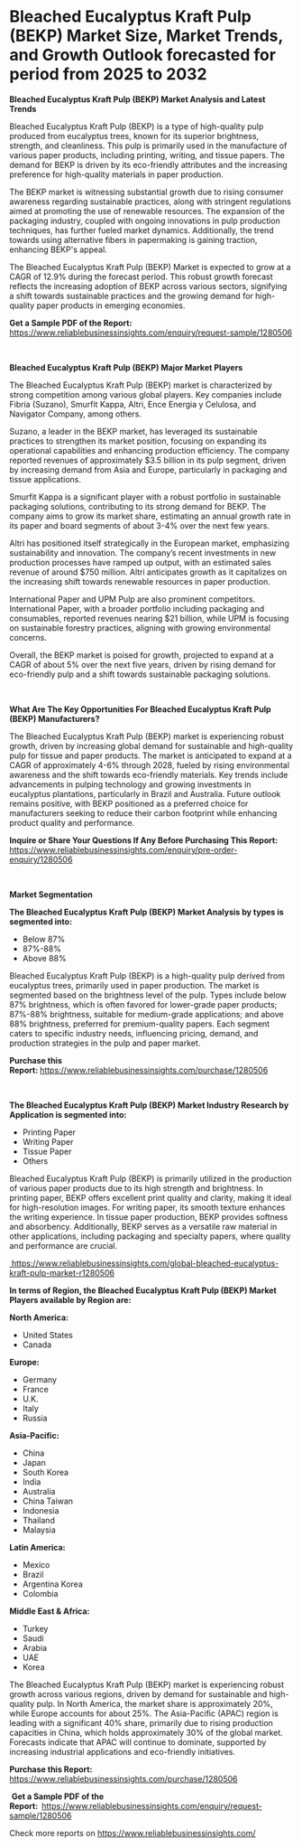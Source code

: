 <p><h1>Bleached Eucalyptus Kraft Pulp (BEKP) Market Size, Market Trends, and Growth Outlook forecasted for period from 2025 to 2032</h1></p><p><strong>Bleached Eucalyptus Kraft Pulp (BEKP) Market Analysis and Latest Trends</strong></p>
<p><p>Bleached Eucalyptus Kraft Pulp (BEKP) is a type of high-quality pulp produced from eucalyptus trees, known for its superior brightness, strength, and cleanliness. This pulp is primarily used in the manufacture of various paper products, including printing, writing, and tissue papers. The demand for BEKP is driven by its eco-friendly attributes and the increasing preference for high-quality materials in paper production.</p><p>The BEKP market is witnessing substantial growth due to rising consumer awareness regarding sustainable practices, along with stringent regulations aimed at promoting the use of renewable resources. The expansion of the packaging industry, coupled with ongoing innovations in pulp production techniques, has further fueled market dynamics. Additionally, the trend towards using alternative fibers in papermaking is gaining traction, enhancing BEKP's appeal.</p><p>The Bleached Eucalyptus Kraft Pulp (BEKP) Market is expected to grow at a CAGR of 12.9% during the forecast period. This robust growth forecast reflects the increasing adoption of BEKP across various sectors, signifying a shift towards sustainable practices and the growing demand for high-quality paper products in emerging economies.</p></p>
<p><strong>Get a Sample PDF of the Report:&nbsp;</strong> <a href="https://www.reliablebusinessinsights.com/enquiry/request-sample/1280506?utm_campaign=3360&utm_medium=2&utm_source=Github&utm_content=ia&utm_term=24032025&utm_id=bleached-eucalyptus-kraft-pulp-bekp">https://www.reliablebusinessinsights.com/enquiry/request-sample/1280506</a></p>
<p>&nbsp;</p>
<p><strong>Bleached Eucalyptus Kraft Pulp (BEKP) Major Market Players</strong></p>
<p><p>The Bleached Eucalyptus Kraft Pulp (BEKP) market is characterized by strong competition among various global players. Key companies include Fibria (Suzano), Smurfit Kappa, Altri, Ence Energia y Celulosa, and Navigator Company, among others.</p><p>Suzano, a leader in the BEKP market, has leveraged its sustainable practices to strengthen its market position, focusing on expanding its operational capabilities and enhancing production efficiency. The company reported revenues of approximately $3.5 billion in its pulp segment, driven by increasing demand from Asia and Europe, particularly in packaging and tissue applications.</p><p>Smurfit Kappa is a significant player with a robust portfolio in sustainable packaging solutions, contributing to its strong demand for BEKP. The company aims to grow its market share, estimating an annual growth rate in its paper and board segments of about 3-4% over the next few years.</p><p>Altri has positioned itself strategically in the European market, emphasizing sustainability and innovation. The company’s recent investments in new production processes have ramped up output, with an estimated sales revenue of around $750 million. Altri anticipates growth as it capitalizes on the increasing shift towards renewable resources in paper production.</p><p>International Paper and UPM Pulp are also prominent competitors. International Paper, with a broader portfolio including packaging and consumables, reported revenues nearing $21 billion, while UPM is focusing on sustainable forestry practices, aligning with growing environmental concerns.</p><p>Overall, the BEKP market is poised for growth, projected to expand at a CAGR of about 5% over the next five years, driven by rising demand for eco-friendly pulp and a shift towards sustainable packaging solutions.</p></p>
<p>&nbsp;</p>
<p><strong>What Are The Key Opportunities For Bleached Eucalyptus Kraft Pulp (BEKP) Manufacturers?</strong></p>
<p><p>The Bleached Eucalyptus Kraft Pulp (BEKP) market is experiencing robust growth, driven by increasing global demand for sustainable and high-quality pulp for tissue and paper products. The market is anticipated to expand at a CAGR of approximately 4-6% through 2028, fueled by rising environmental awareness and the shift towards eco-friendly materials. Key trends include advancements in pulping technology and growing investments in eucalyptus plantations, particularly in Brazil and Australia. Future outlook remains positive, with BEKP positioned as a preferred choice for manufacturers seeking to reduce their carbon footprint while enhancing product quality and performance.</p></p>
<p><strong>Inquire or Share Your Questions If Any Before Purchasing This Report:</strong> <a href="https://www.reliablebusinessinsights.com/enquiry/pre-order-enquiry/1280506?utm_campaign=3360&utm_medium=2&utm_source=Github&utm_content=ia&utm_term=24032025&utm_id=bleached-eucalyptus-kraft-pulp-bekp">https://www.reliablebusinessinsights.com/enquiry/pre-order-enquiry/1280506</a></p>
<p>&nbsp;</p>
<p><strong>Market Segmentation</strong></p>
<p><strong>The Bleached Eucalyptus Kraft Pulp (BEKP) Market Analysis by types is segmented into:</strong></p>
<p><ul><li>Below 87%</li><li>87%-88%</li><li>Above 88%</li></ul></p>
<p><p>Bleached Eucalyptus Kraft Pulp (BEKP) is a high-quality pulp derived from eucalyptus trees, primarily used in paper production. The market is segmented based on the brightness level of the pulp. Types include below 87% brightness, which is often favored for lower-grade paper products; 87%-88% brightness, suitable for medium-grade applications; and above 88% brightness, preferred for premium-quality papers. Each segment caters to specific industry needs, influencing pricing, demand, and production strategies in the pulp and paper market.</p></p>
<p><strong>Purchase this Report:&nbsp;</strong><a href="https://www.reliablebusinessinsights.com/purchase/1280506?utm_campaign=3360&utm_medium=2&utm_source=Github&utm_content=ia&utm_term=24032025&utm_id=bleached-eucalyptus-kraft-pulp-bekp">https://www.reliablebusinessinsights.com/purchase/1280506</a></p>
<p>&nbsp;</p>
<p><strong>The Bleached Eucalyptus Kraft Pulp (BEKP) Market Industry Research by Application is segmented into:</strong></p>
<p><ul><li>Printing Paper</li><li>Writing Paper</li><li>Tissue Paper</li><li>Others</li></ul></p>
<p><p>Bleached Eucalyptus Kraft Pulp (BEKP) is primarily utilized in the production of various paper products due to its high strength and brightness. In printing paper, BEKP offers excellent print quality and clarity, making it ideal for high-resolution images. For writing paper, its smooth texture enhances the writing experience. In tissue paper production, BEKP provides softness and absorbency. Additionally, BEKP serves as a versatile raw material in other applications, including packaging and specialty papers, where quality and performance are crucial.</p></p>
<p><a href="https://www.reliablebusinessinsights.com/global-bleached-eucalyptus-kraft-pulp-market-r1280506?utm_campaign=3360&utm_medium=2&utm_source=Github&utm_content=ia&utm_term=24032025&utm_id=bleached-eucalyptus-kraft-pulp-bekp">&nbsp;https://www.reliablebusinessinsights.com/global-bleached-eucalyptus-kraft-pulp-market-r1280506</a></p>
<p><strong>In terms of Region, the Bleached Eucalyptus Kraft Pulp (BEKP) Market Players available by Region are:</strong></p>
<p>
    <p> <strong> North America: </strong>
        <ul>
            <li>United States</li>
            <li>Canada</li>
        </ul>
        </p> 
    <p> <strong> Europe: </strong>
        <ul>
            <li>Germany</li>
            <li>France</li>
            <li>U.K.</li>
            <li>Italy</li>
            <li>Russia</li>
        </ul>
        </p> 
    <p> <strong> Asia-Pacific: </strong>
        <ul>
            <li>China</li>
            <li>Japan</li>
            <li>South Korea</li>
            <li>India</li>
            <li>Australia</li>
            <li>China Taiwan</li>
            <li>Indonesia</li>
            <li>Thailand</li>
            <li>Malaysia</li>
        </ul>
        </p> 
    <p> <strong> Latin America: </strong>
        <ul>
            <li>Mexico</li>
            <li>Brazil</li>
            <li>Argentina Korea</li>
            <li>Colombia</li>
        </ul>
        </p> 
    <p> <strong> Middle East & Africa: </strong>
        <ul>
            <li>Turkey</li>
            <li>Saudi</li>
            <li>Arabia</li>
            <li>UAE</li>
            <li>Korea</li>
        </ul>
    </p>
    </p>
<p><p>The Bleached Eucalyptus Kraft Pulp (BEKP) market is experiencing robust growth across various regions, driven by demand for sustainable and high-quality pulp. In North America, the market share is approximately 20%, while Europe accounts for about 25%. The Asia-Pacific (APAC) region is leading with a significant 40% share, primarily due to rising production capacities in China, which holds approximately 30% of the global market. Forecasts indicate that APAC will continue to dominate, supported by increasing industrial applications and eco-friendly initiatives.</p></p>
<p><strong>Purchase this Report: </strong><a href="https://www.reliablebusinessinsights.com/purchase/1280506?utm_campaign=3360&utm_medium=2&utm_source=Github&utm_content=ia&utm_term=24032025&utm_id=bleached-eucalyptus-kraft-pulp-bekp">https://www.reliablebusinessinsights.com/purchase/1280506</a></p>
<p>&nbsp;<strong>Get a Sample PDF of the Report:&nbsp;&nbsp;</strong><a href="https://www.reliablebusinessinsights.com/enquiry/request-sample/1280506?utm_campaign=3360&utm_medium=2&utm_source=Github&utm_content=ia&utm_term=24032025&utm_id=bleached-eucalyptus-kraft-pulp-bekp">https://www.reliablebusinessinsights.com/enquiry/request-sample/1280506</a></p>
<p><strong></strong></p>
<p>Check more reports on <a href="https://www.reliablebusinessinsights.com/?utm_campaign=3360&utm_medium=2&utm_source=Github&utm_content=ia&utm_term=24032025&utm_id=bleached-eucalyptus-kraft-pulp-bekp">https://www.reliablebusinessinsights.com/</a></p>